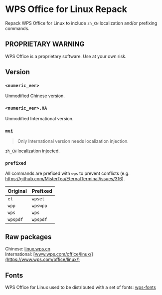 # WPS Office for Linux Repack

Repack WPS Office for Linux to include `zh_CN` localization and/or prefixing commands.

## PROPRIETARY WARNING

WPS Office is a proprietary software. Use at your own risk.

## Version

### `<numeric_ver>`

Unmodified Chinese version.

### `<numeric_ver>.XA`

Unmodified International version.

### `mui`

> Only International version needs localization injection.

`zh_CN` localization injected.

### `prefixed`

All commands are prefixed with `wps` to prevent conflicts (e.g. https://github.com/MisterTea/EternalTerminal/issues/316).

| Original | Prefixed |
|----------|----------|
| `et`     | `wpset`  |
| `wpp`    | `wpswpp` |
| `wps`    | `wps`    |
| `wpspdf` | `wpspdf` |

## Raw packages

Chinese: [linux.wps.cn](https://linux.wps.cn)  
International: [www.wps.com/office/linux/](https://www.wps.com/office/linux/)

## Fonts

WPS Office for Linux used to be distributed with a set of fonts: [wps-fonts](https://github.com/Rongronggg9/wps-fonts)

